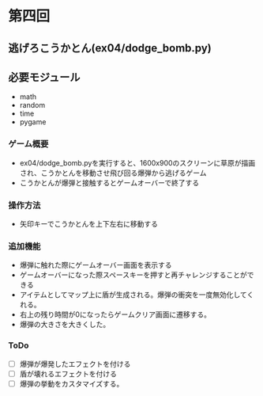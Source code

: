 # 第四回
## 逃げろこうかとん(ex04/dodge_bomb.py)
## 必要モジュール
- math
- random
- time
- pygame
### ゲーム概要
- ex04/dodge_bomb.pyを実行すると、1600x900のスクリーンに草原が描画され、こうかとんを移動させ飛び回る爆弾から逃げるゲーム
- こうかとんが爆弾と接触するとゲームオーバーで終了する

### 操作方法
- 矢印キーでこうかとんを上下左右に移動する

### 追加機能
- 爆弾に触れた際にゲームオーバー画面を表示する
- ゲームオーバーになった際スペースキーを押すと再チャレンジすることができる
- アイテムとしてマップ上に盾が生成される。爆弾の衝突を一度無効化してくれる。
- 右上の残り時間が0になったらゲームクリア画面に遷移する。
- 爆弾の大きさを大きくした。

### ToDo
- [ ] 爆弾が爆発したエフェクトを付ける
- [ ] 盾が壊れるエフェクトを付ける
- [ ] 爆弾の挙動をカスタマイズする。
